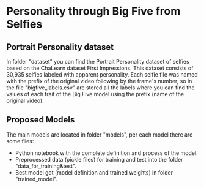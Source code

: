 # Personality through Big Five from Selfies

## Portrait Personality dataset
In folder "dataset" you can find the Portrait Personality dataset of selfies based on the ChaLearn dataset First Impressions. This dataset consists of 30,935 selfies labeled with apparent personality. Each selfie file was named with the prefix of the original video following by the frame's number, so in the file "bigfive_labels.csv" are stored all the labels where you can find the values of each trait of the Big Five model using the prefix (name of the original video).

## Proposed Models
The main models are located in folder "models", per each model there are some files:
- Python notebook with the complete definition and process of the model.
- Preprocessed data (pickle files) for training and test into the folder "data_for_training&test".
- Best model got (model definition and trained weights) in folder "trained_model".
